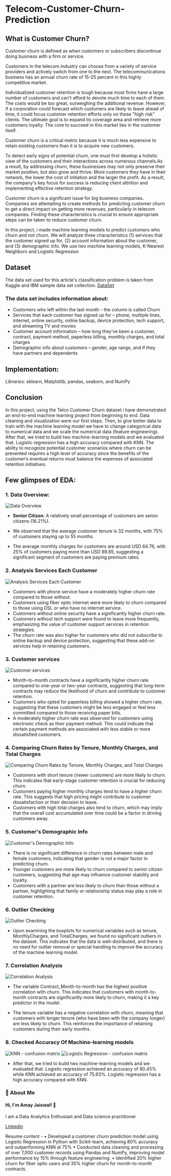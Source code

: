 # Telecom-Customer-Churn-Prediction

## What is Customer Churn?
Customer churn is defined as when customers or subscribers discontinue doing business with a firm or service.

Customers in the telecom industry can choose from a variety of service providers and actively switch from one to the next. The telecommunications business has an annual churn rate of 15-25 percent in this highly competitive market.

Individualized customer retention is tough because most firms have a large number of customers and can't afford to devote much time to each of them. The costs would be too great, outweighing the additional revenue. However, if a corporation could forecast which customers are likely to leave ahead of time, it could focus customer retention efforts only on these "high risk" clients. The ultimate goal is to expand its coverage area and retrieve more customers loyalty. The core to succeed in this market lies in the customer itself.

Customer churn is a critical metric because it is much less expensive to retain existing customers than it is to acquire new customers.

To detect early signs of potential churn, one must first develop a holistic view of the customers and their interactions across numerous channels.As a result, by addressing churn, these businesses may not only preserve their market position, but also grow and thrive. More customers they have in their network, the lower the cost of initiation and the larger the profit. As a result, the company's key focus for success is reducing client attrition and implementing effective retention strategy.

Customer churn is a significant issue for big business companies. Companies are attempting to create methods for predicting customer churn to get a direct impact on getting more revenues, particularly in telecom companies. Finding these characteristics is crucial to ensure appropriate steps can be taken to reduce customer churn.

In this project, i made machine learning models to predict customers who churn and not churn. 
We will analyze three characteristics 
(1) services that the customer signed up for, 
(2) account information about the customer, and 
(3) demographic info. 
We use two machine learning models, K-Nearest Neighbors and Logistic Regression

## Dataset
The data set used for this article's classification problem is taken from Kaggle and IBM sample data set collection. 
[DataSet](https://www.kaggle.com/datasets/blastchar/telco-customer-churn)

### The data set includes information about:

- Customers who left within the last month – the column is called Churn
- Services that each customer has signed up for – phone, multiple lines, internet, online security, online backup, device protection, tech support, and streaming TV and movies
- Customer account information – how long they’ve been a customer, contract, payment method, paperless billing, monthly charges, and total charges
- Demographic info about customers – gender, age range, and if they have partners and dependents
## Implementation:

*Libraries:* sklearn, Matplotlib, pandas, seaborn, and NumPy

## Conclusion
In this project, using the Telco Customer Churn dataset i have demonstrated an end-to-end machine learning project from beginning to end. Data cleaning and visualization were our first steps. Then, to give better data to train with the machine learning model we have to change categorical data to numerical data and we scale the numerical data (feature engineering). After that, we tried to build two machine-learning models and we evaluated that. Logistic regression has a high accuracy compared with KNN. The ability to recognize potential customer scenarios where churn can be prevented requires a high level of accuracy since the benefits of the customer’s eventual returns must balance the expenses of associated retention initiatives.


## Few glimpses of EDA:
### 1. Data Overview:
![Data Overview](https://github.com/heyamay/Teelecom-Customer-Churn-Prediction/blob/main/Data%20Overview.jpg)

- **Senior Citizen**: A relatively small percentage of customers are senior citizens (16.21%).

- We observed that the average customer tenure is 32 months, with 75% of customers staying up to 55 months.

- The average monthly charges for customers are around USD 64.76, with 25% of customers paying more than USD 89.85, suggesting a significant segment of customers are paying premium rates.

### 2. Analysis Services Each Customer
![Analysis Services Each Customer](https://github.com/heyamay/Teelecom-Customer-Churn-Prediction/blob/main/Analysis%20Services%20Each%20Customer.jpg)

- Customers with phone service have a moderately higher churn rate compared to those without.
- Customers using fiber optic internet were more likely to churn compared to those using DSL or who have no internet service.
- Customers without online security have a significantly higher churn rate.
- Customers without tech support were found to leave more frequently, emphasizing the value of customer support services in retention strategies.
- The churn rate was also higher for customers who did not subscribe to online backup and device protection, suggesting that these add-on services help in retaining customers.

### 3. Customer services
![Customer services](https://github.com/heyamay/Teelecom-Customer-Churn-Prediction/blob/main/customer%20services.jpg)

- Month-to-month contracts have a significantly higher churn rate compared to one-year or two-year contracts, suggesting that long-term contracts may reduce the likelihood of churn and contribute to customer retention.
- Customers who opted for paperless billing showed a higher churn rate, suggesting that these customers might be less engaged or feel less committed compared to those receiving paper bills.
- A moderately higher churn rate was observed for customers using electronic check as their payment method. This could indicate that certain payment methods are associated with less stable or more dissatisfied customers.

### 4. Comparing Churn Rates by Tenure, Monthly Charges, and Total Charges
![Comparing Churn Rates by Tenure, Monthly Charges, and Total Charges](https://github.com/heyamay/Teelecom-Customer-Churn-Prediction/blob/main/Comparing%20Churn%20Rates%20by%20Tenure%2C%20Monthly%20Charges%2C%20and%20Total%20Charges.jpg)

- Customers with short tenure (newer customers) are more likely to churn. This indicates that early-stage customer retention is crucial for reducing churn.
- Customers paying higher monthly charges tend to have a higher churn rate. This suggests that high pricing might contribute to customer dissatisfaction or their decision to leave.
- Customers with high total charges also tend to churn, which may imply that the overall cost accumulated over time could be a factor in driving customers away.

### 5. Customer's Demographic Info
![Customer's Demographic Info](https://github.com/heyamay/Teelecom-Customer-Churn-Prediction/blob/main/Customer's%20Demographic%20Info.jpg)

- There is no significant difference in churn rates between male and female customers, indicating that gender is not a major factor in predicting churn.
- Younger customers are more likely to churn compared to senior citizen customers, suggesting that age may influence customer stability and loyalty.
- Customers with a partner are less likely to churn than those without a partner, highlighting that family or relationship status may play a role in customer retention.

### 6. Outlier Checking
![Outlier Checking](https://github.com/heyamay/Teelecom-Customer-Churn-Prediction/blob/main/Outlier%20Checking.jpg)

- Upon examining the boxplots for numerical variables such as tenure, MonthlyCharges, and TotalCharges, we found no significant outliers in the dataset. This indicates that the data is well-distributed, and there is no need for outlier removal or special handling to improve the accuracy of the machine learning model.

### 7. Correlation Analysis
![Correlation Analysis](https://github.com/heyamay/Teelecom-Customer-Churn-Prediction/blob/main/Correlation%20Analysis.jpg)

- The variable Contract_Month-to-month has the highest positive correlation with churn. This indicates that customers with month-to-month contracts are significantly more likely to churn, making it a key predictor in the model.
  
- The tenure variable has a negative correlation with churn, meaning that customers with longer tenure (who have been with the company longer) are less likely to churn. This reinforces the importance of retaining customers during their early months.

### 8. Checked Accuracy Of Machine-learning models
![KNN - confusion matrix](https://github.com/heyamay/Teelecom-Customer-Churn-Prediction/blob/main/KNN%20-%20confusion%20matrix.jpg)
![Logistic Regression - confusion matrix](https://github.com/heyamay/Teelecom-Customer-Churn-Prediction/blob/main/Logistic%20Regression%20-%20confusion%20matrix.jpg)

- After that, we tried to build two machine-learning models and we evaluated that. Logistic regression achieved an accuracy of 80.45% while KNN achieved an accuracy of 75.93%. Logistic regression has a high accuracy compared with KNN.

### 🚀 About Me
#### Hi, I'm Amay Jaiswal! 👋
I am a Data Analytics Enthusiast and  Data science practitioner

[Linkedin](https://www.linkedin.com/in/heyamay/)

Resume content -
• Developed a customer churn prediction model using Logistic Regression in Python with Scikit-learn, achieving 80% accuracy and outperforming KNN at 75%
• Conducted data cleaning and processing of over 7,000 customer records using Pandas and NumPy, improving model performance by 15% through feature engineering.
• Identified 20% higher churn for fiber optic users and 35% higher churn for month-to-month contracts.
  
